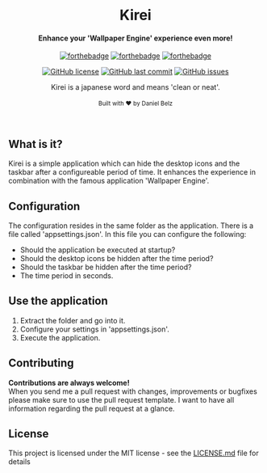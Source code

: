 ﻿﻿﻿<h1 align="center">Kirei</h1><div align="center">

<h4 align="center">Enhance your 'Wallpaper Engine' experience even more!</h4>

[![forthebadge](https://forthebadge.com/images/badges/made-with-c-sharp.svg)](https://forthebadge.com)
[![forthebadge](https://forthebadge.com/images/badges/built-with-love.svg)](https://forthebadge.com)
[![forthebadge](https://forthebadge.com/images/badges/you-didnt-ask-for-this.svg)](https://forthebadge.com)

[![GitHub license](https://img.shields.io/github/license/LegendaryB/Kirei.svg?longCache=true&style=flat-square)](https://github.com/LegendaryB/Kirei/blob/master/LICENSE.md)
[![GitHub last commit](https://img.shields.io/github/last-commit/LegendaryB/Kirei.svg?longCache=true&style=flat-square)](https://github.com/LegendaryB/Kirei)
[![GitHub issues](https://img.shields.io/github/issues/LegendaryB/Kirei.svg?longCache=true&style=flat-square)](https://github.com/LegendaryB/Kirei/issues)

Kirei is a japanese word and means 'clean or neat'.
<br>
<br>
<sub>Built with ❤︎ by Daniel Belz</sub>
</div><br>

## What is it?
Kirei is a simple application which can hide the desktop icons and the taskbar after a configureable period of time. It enhances the experience in combination
with the famous application 'Wallpaper Engine'.

## Configuration
The configuration resides in the same folder as the application. There is a file called 'appsettings.json'. In this file you can configure the following:
* Should the application be executed at startup?
* Should the desktop icons be hidden after the time period?
* Should the taskbar be hidden after the time period?
* The time period in seconds.

## Use the application
1. Extract the folder and go into it.
2. Configure your settings in 'appsettings.json'.
2. Execute the application.

## Contributing

__Contributions are always welcome!__  
When you send me a pull request with changes, improvements or bugfixes please make sure to use the pull request template. 
I want to have all information regarding the pull request at a glance.

## License

This project is licensed under the MIT license - see the [LICENSE.md](LICENSE.md) file for details
